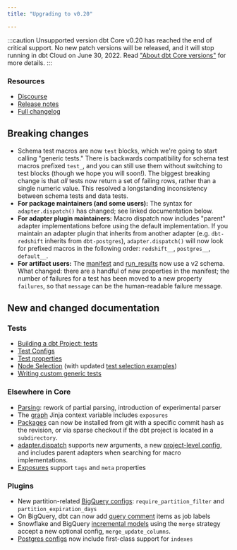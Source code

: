 ```yaml
---
title: "Upgrading to v0.20"

---
```


:::caution Unsupported version
dbt Core v0.20 has reached the end of critical support. No new patch versions will be released, and it will stop running in dbt Cloud on June 30, 2022. Read ["About dbt Core versions"](/docs/dbt-versions/core) for more details.
:::

### Resources

- [Discourse](https://discourse.getdbt.com/t/2621)
- [Release notes](https://github.com/dbt-labs/dbt-core/releases/tag/v0.20.0)
- [Full changelog](https://github.com/dbt-labs/dbt-core/blob/0.20.latest/CHANGELOG.md)

## Breaking changes

- Schema test macros are now `test` blocks, which we're going to start calling "generic tests." There is backwards compatibility for schema test macros prefixed `test_`, and you can still use them without switching to test blocks (though we hope you will soon!). The biggest breaking change is that _all_ tests now return a set of failing rows, rather than a single numeric value. This resolved a longstanding inconsistency between schema tests and data tests.
- **For package maintainers (and some users):** The syntax for `adapter.dispatch()` has changed; see linked documentation below.
- **For adapter plugin maintainers:** Macro dispatch now includes "parent" adapter implementations before using the default implementation. If you maintain an adapter plugin that inherits from another adapter (e.g. `dbt-redshift` inherits from `dbt-postgres`), `adapter.dispatch()` will now look for prefixed macros in the following order: `redshift__`, `postgres__`, `default__`.
- **For artifact users:** The [manifest](manifest-json) and [run_results](run-results-json) now use a v2 schema. What changed: there are a handful of new properties in the manifest; the number of failures for a test has been moved to a new property `failures`, so that `message` can be the human-readable failure message.

## New and changed documentation

### Tests

- [Building a dbt Project: tests](/docs/build/tests)
- [Test Configs](/reference/test-configs)
- [Test properties](/reference/resource-properties/tests)
- [Node Selection](/reference/node-selection/syntax) (with updated [test selection examples](/reference/node-selection/test-selection-examples))
- [Writing custom generic tests](/guides/best-practices/writing-custom-generic-tests)

### Elsewhere in Core
- [Parsing](parsing): rework of partial parsing, introduction of experimental parser
- The [graph](graph) Jinja context variable includes `exposures`
- [Packages](/docs/build/packages) can now be installed from git with a specific commit hash as the revision, or via sparse checkout if the dbt project is located in a `subdirectory`.
- [adapter.dispatch](/reference/dbt-jinja-functions/dispatch) supports new arguments, a new [project-level config](project-configs/dispatch-config), and includes parent adapters when searching for macro implementations.
- [Exposures](/reference/exposure-properties) support `tags` and `meta` properties

### Plugins
- New partition-related [BigQuery configs](bigquery-configs#additional-partition-configs): `require_partition_filter` and `partition_expiration_days`
- On BigQuery, dbt can now add [query comment](query-comment) items as job labels
- Snowflake and BigQuery [incremental models](/docs/build/incremental-models#strategy-specific-configs) using the `merge` strategy accept a new optional config, `merge_update_columns`.
- [Postgres configs](postgres-configs) now include first-class support for `indexes`
